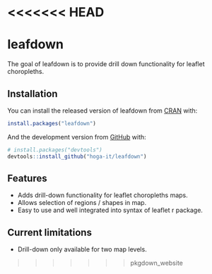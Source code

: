 
<<<<<<< HEAD
=======
<!-- README.md is generated from README.Rmd. Please edit that file -->

# leafdown

<!-- badges: start -->

<!-- badges: end -->

The goal of leafdown is to provide drill down functionality for leaflet
choropleths.

## Installation

You can install the released version of leafdown from
[CRAN](https://CRAN.R-project.org) with:

``` r
install.packages("leafdown")
```

And the development version from [GitHub](https://github.com/) with:

``` r
# install.packages("devtools")
devtools::install_github("hoga-it/leafdown")
```

## Features

  - Adds drill-down functionality for leaflet choropleths maps.
  - Allows selection of regions / shapes in map.
  - Easy to use and well integrated into syntax of leaflet r package.

## Current limitations

  - Drill-down only available for two map levels.
>>>>>>> pkgdown_website
